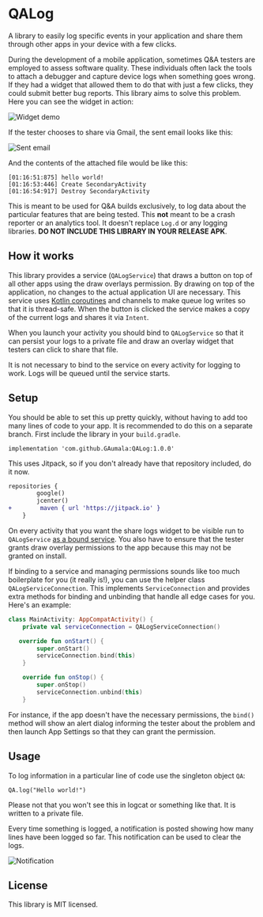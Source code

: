 # QALog

A library to easily log specific events in your application and share them 
through other apps in your device with a few clicks.  

During the development of a mobile application, sometimes Q&A testers are
employed to assess software quality. These individuals often lack the tools
to attach a debugger and capture device logs when something goes wrong. If
they had a widget that allowed them to do that with just a few clicks, they
could submit better bug reports. This library aims to solve this problem. 
Here you can see the widget in action:

![Widget demo](https://user-images.githubusercontent.com/5729175/83345821-de0b2a80-a2dc-11ea-9e6f-09f1ea7a5b67.gif)

If the tester chooses to share via Gmail, the sent email looks like this:

![Sent email](https://user-images.githubusercontent.com/5729175/83346054-f11efa00-a2de-11ea-99b3-f5b06a088d10.png)

And the contents of the attached file would be like this:

```
[01:16:51:875] hello world!
[01:16:53:446] Create SecondaryActivity
[01:16:54:917] Destroy SecondaryActivity
```

This is meant to be used for Q&A builds exclusively, to log data about the
particular features that are being tested. This **not** meant to be a crash 
reporter or an analytics tool. It doesn't replace `Log.d` or any logging 
libraries. **DO NOT INCLUDE THIS LIBRARY IN YOUR RELEASE APK**.

## How it works

This library provides a service (`QALogService`) that draws a button on top 
of all other apps using the draw overlays permission. By drawing on top of 
the application, no changes to the actual application UI are necessary. This 
service uses [Kotlin coroutines](
https://kotlinlang.org/docs/reference/coroutines-overview.html) and channels 
to make queue log writes so that it is thread-safe. When the button is clicked
the service makes a copy of the current logs and shares it via `Intent`.

When you launch your activity you should bind to 
`QALogService` so that it can persist your logs to a private file and draw an 
overlay widget that testers can click to share that file.

It is not necessary to bind to the service on every activity for logging to 
work. Logs will be queued until the service starts. 

## Setup

You should be able to set this up pretty quickly, without having to add too 
many lines of code to your app. It is recommended to do this on a separate 
branch. First include the library in your `build.gradle`. 

```
implementation 'com.github.GAumala:QALog:1.0.0'
```

This uses Jitpack, so if you don't already have that repository included,
do it now.

``` diff
repositories {
        google()
        jcenter()
+        maven { url 'https://jitpack.io' }
    }
```

On every activity that you want the share logs widget to be visible run to 
`QALogService` [as a bound service](
https://developer.android.com/guide/components/bound-services). You also have 
to ensure that the tester grants draw overlay permissions to the app because
this may not be granted on install. 

If binding to a service and managing permissions sounds like too much 
boilerplate for you (it really is!), you can use the helper class 
`QALogServiceConnection`. This implements `ServiceConnection` and provides
extra methods for binding and unbinding that handle all edge cases for you. 
Here's an example:

``` Kotlin
class MainActivity: AppCompatActivity() {
    private val serviceConnection = QALogServiceConnection()

   override fun onStart() {
        super.onStart()
        serviceConnection.bind(this)
    }

    override fun onStop() {
        super.onStop()
        serviceConnection.unbind(this)
    }
```

For instance, if the app doesn't have the necessary permissions, the `bind()` 
method will show an alert dialog informing the tester about the problem and 
then launch App Settings so that they can grant the permission.

## Usage

To log information in a particular line of code use the singleton object `QA`:

```
QA.log("Hello world!")
```

Please not that you won't see this in logcat or something like that. It is 
written to a private file.

Every time something is logged, a notification is posted showing how many lines 
have been logged so far. This notification can be used to clear the logs.

![Notification](https://user-images.githubusercontent.com/5729175/83346038-cfbe0e00-a2de-11ea-9b2e-11d56966180a.png)

## License

This library is MIT licensed.
